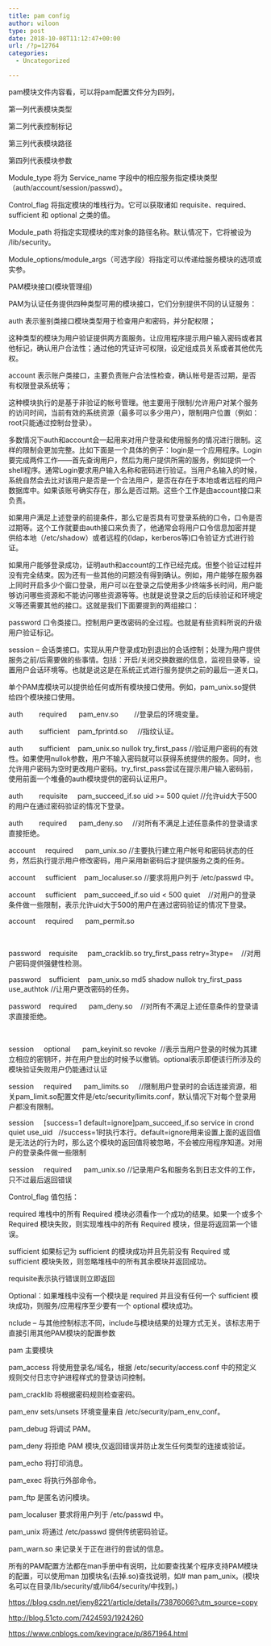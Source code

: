 ```yaml
---
title: pam config
author: wiloon
type: post
date: 2018-10-08T11:12:47+00:00
url: /?p=12764
categories:
  - Uncategorized

---
```

pam模块文件内容看，可以将pam配置文件分为四列，

第一列代表模块类型
  
第二列代表控制标记
  
第三列代表模块路径
  
第四列代表模块参数

Module\_type 将为 Service\_name 字段中的相应服务指定模块类型（auth/account/session/passwd）。
  
Control_flag 将指定模块的堆栈行为。它可以获取诸如 requisite、required、sufficient 和 optional 之类的值。
  
Module_path 将指定实现模块的库对象的路径名称。默认情况下，它将被设为 /lib/security。
  
Module\_options/module\_args（可选字段）将指定可以传递给服务模块的选项或实参。

PAM模块接口(模块管理组)
  
PAM为认证任务提供四种类型可用的模块接口，它们分别提供不同的认证服务：
  
auth 表示鉴别类接口模块类型用于检查用户和密码，并分配权限；
  
这种类型的模块为用户验证提供两方面服务。让应用程序提示用户输入密码或者其他标记，确认用户合法性；通过他的凭证许可权限，设定组成员关系或者其他优先权。
  
account 表示账户类接口，主要负责账户合法性检查，确认帐号是否过期，是否有权限登录系统等；
  
这种模块执行的是基于非验证的帐号管理。他主要用于限制/允许用户对某个服务的访问时间，当前有效的系统资源（最多可以多少用户），限制用户位置（例如：root只能通过控制台登录）。
  
多数情况下auth和account会一起用来对用户登录和使用服务的情况进行限制。这样的限制会更加完整。比如下面是一个具体的例子：login是一个应用程序。Login要完成两件工作——首先查询用户，然后为用户提供所需的服务，例如提供一个shell程序。通常Login要求用户输入名称和密码进行验证。当用户名输入的时候，系统自然会去比对该用户是否是一个合法用户，是否在存在于本地或者远程的用户数据库中。如果该账号确实存在，那么是否过期。这些个工作是由account接口来负责。
  
如果用户满足上述登录的前提条件，那么它是否具有可登录系统的口令，口令是否过期等。这个工作就要由auth接口来负责了，他通常会将用户口令信息加密并提供给本地（/etc/shadow）或者远程的(ldap，kerberos等)口令验证方式进行验证。
  
如果用户能够登录成功，证明auth和account的工作已经完成。但整个验证过程并没有完全结束。因为还有一些其他的问题没有得到确认。例如，用户能够在服务器上同时开启多少个窗口登录，用户可以在登录之后使用多少终端多长时间，用户能够访问哪些资源和不能访问哪些资源等等。也就是说登录之后的后续验证和环境定义等还需要其他的接口。这就是我们下面要提到的两组接口：
  
password 口令类接口。控制用户更改密码的全过程。也就是有些资料所说的升级用户验证标记。
  
session &#8211; 会话类接口。实现从用户登录成功到退出的会话控制；处理为用户提供服务之前/后需要做的些事情。包括：开启/关闭交换数据的信息，监视目录等，设置用户会话环境等。也就是说这是在系统正式进行服务提供之前的最后一道关口。
  
单个PAM库模块可以提供给任何或所有模块接口使用。例如，pam_unix.so提供给四个模块接口使用。

auth        required      pam_env.so        //登录后的环境变量。
  
auth        sufficient    pam_fprintd.so     //指纹认证。
  
auth        sufficient    pam\_unix.so nullok try\_first\_pass //验证用户密码的有效性。如果使用nullok参数，用户不输入密码就可以获得系统提供的服务。同时，也允许用户密码为空时更改用户密码。try\_first_pass尝试在提示用户输入密码前，使用前面一个堆叠的auth模块提供的密码认证用户。
  
auth        requisite     pam\_succeed\_if.so uid >= 500 quiet //允许uid大于500的用户在通过密码验证的情况下登录。
  
auth        required      pam_deny.so     //对所有不满足上述任意条件的登录请求直接拒绝。

account     required      pam_unix.so //主要执行建立用户帐号和密码状态的任务，然后执行提示用户修改密码，用户采用新密码后才提供服务之类的任务。
  
account     sufficient    pam_localuser.so //要求将用户列于 /etc/passwd 中。
  
account     sufficient    pam\_succeed\_if.so uid < 500 quiet    //对用户的登录条件做一些限制，表示允许uid大于500的用户在通过密码验证的情况下登录。
  
account     required      pam_permit.so
  
 
  
password    requisite     pam\_cracklib.so try\_first_pass retry=3type=    //对用户密码提供强健性检测。
  
password    sufficient    pam\_unix.so md5 shadow nullok try\_first\_pass use\_authtok //让用户更改密码的任务。
  
password    required      pam_deny.so    //对所有不满足上述任意条件的登录请求直接拒绝。
  
 
  
session     optional      pam_keyinit.so revoke  //表示当用户登录的时候为其建立相应的密钥环，并在用户登出的时候予以撤销。optional表示即便该行所涉及的模块验证失败用户仍能通过认证
  
session     required      pam\_limits.so     //限制用户登录时的会话连接资源，相关pam\_limit.so配置文件是/etc/security/limits.conf，默认情况下对每个登录用户都没有限制。
  
session     [success=1 default=ignore]pam\_succeed\_if.so service in crond quiet use_uid   //success=1时执行本行。default=ignore用来设置上面的返回值是无法达的行为时，那么这个模块的返回值将被忽略，不会被应用程序知道。对用户的登录条件做一些限制
  
session     required      pam_unix.so //记录用户名和服务名到日志文件的工作，只不过最后返回错误

Control_flag 值包括：
  
required 堆栈中的所有 Required 模块必须看作一个成功的结果。如果一个或多个 Required 模块失败，则实现堆栈中的所有 Required 模块，但是将返回第一个错误。
  
sufficient 如果标记为 sufficient 的模块成功并且先前没有 Required 或 sufficient 模块失败，则忽略堆栈中的所有其余模块并返回成功。
  
requisite表示执行错误则立即返回
  
Optional：如果堆栈中没有一个模块是 required 并且没有任何一个 sufficient 模块成功，则服务/应用程序至少要有一个 optional 模块成功。
  
nclude &#8211; 与其他控制标志不同，include与模块结果的处理方式无关。该标志用于直接引用其他PAM模块的配置参数

pam 主要模块
  
pam_access 将使用登录名/域名，根据 /etc/security/access.conf 中的预定义规则交付日志守护进程样式的登录访问控制。
  
pam_cracklib 将根据密码规则检查密码。
  
pam\_env sets/unsets 环境变量来自 /etc/security/pam\_env_conf。
  
pam_debug 将调试 PAM。
  
pam_deny 将拒绝 PAM 模块,仅返回错误并防止发生任何类型的连接或验证。
  
pam_echo 将打印消息。
  
pam_exec 将执行外部命令。
  
pam_ftp 是匿名访问模块。
  
pam_localuser 要求将用户列于 /etc/passwd 中。
  
pam_unix 将通过 /etc/passwd 提供传统密码验证。
  
pam_warn.so 来记录关于正在进行的尝试的信息。

所有的PAM配置方法都在man手册中有说明，比如要查找某个程序支持PAM模块的配置，可以使用man 加模块名(去掉.so)查找说明，如# man pam_unix。(模块名可以在目录/lib/security/或/lib64/security/中找到。)

https://blog.csdn.net/jeny8221/article/details/73876066?utm_source=copy
  
http://blog.51cto.com/7424593/1924260
  
https://www.cnblogs.com/kevingrace/p/8671964.html
